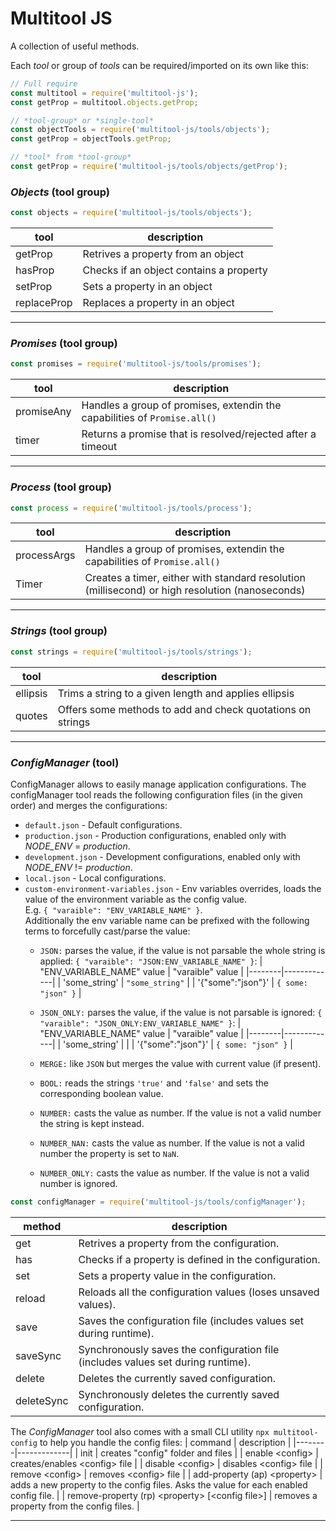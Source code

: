 # Multitool JS
A collection of useful methods.

Each *tool* or group of *tools* can be required/imported on its own like this:
```js
// Full require
const multitool = require('multitool-js');
const getProp = multitool.objects.getProp;
```
```js
// *tool-group* or *single-tool*
const objectTools = require('multitool-js/tools/objects');
const getProp = objectTools.getProp;
```
```js
// *tool* from *tool-group*
const getProp = require('multitool-js/tools/objects/getProp');
```

### *Objects* (tool group)
```js 
const objects = require('multitool-js/tools/objects');
```
| tool | description |
|--------|-------------| 
| getProp | Retrives a property from an object | 
| hasProp | Checks if an object contains a property | 
| setProp | Sets a property in an object | 
| replaceProp | Replaces a property in an object | 
---

### *Promises* (tool group)
```js 
const promises = require('multitool-js/tools/promises');
```
| tool | description |
|--------|-------------| 
| promiseAny | Handles a group of promises, extendin the capabilities of ``Promise.all()`` | 
| timer | Returns a promise that is resolved/rejected after a timeout |
---

### *Process* (tool group)
```js 
const process = require('multitool-js/tools/process');
```
| tool | description |
|--------|-------------| 
| processArgs | Handles a group of promises, extendin the capabilities of ``Promise.all()`` | 
| Timer | Creates a timer, either with standard resolution (millisecond) or high resolution (nanoseconds) | 
---

### *Strings* (tool group)
```js 
const strings = require('multitool-js/tools/strings');
```
| tool | description |
|--------|-------------| 
| ellipsis | Trims a string to a given length and applies ellipsis | 
| quotes | Offers some methods to add and check quotations on strings |
---

### *ConfigManager* (tool)
ConfigManager allows to easily manage application configurations.
The configManager tool reads the following configuration files (in the given order) and merges the configurations:
- `default.json` - Default configurations.
- `production.json` - Production configurations, enabled only with *NODE_ENV* = *production*.
- `development.json` - Development configurations, enabled only with *NODE_ENV* != *production*.
- `local.json` - Local configurations.
- `custom-environment-variables.json` - Env variables overrides, loads the value of the environment variable as the config value.   
  E.g. `{ "varaible": "ENV_VARIABLE_NAME" }`.   
  Additionally the env variable name can be prefixed with the following terms to forcefully cast/parse the value:
  - `JSON:` parses the value, if the value is not parsable the whole string is applied:
    `{ "varaible": "JSON:ENV_VARIABLE_NAME" }`:
    | "ENV_VARIABLE_NAME" value | "varaible" value |
    |--------|-------------| 
    | 'some_string' | `"some_string"` | 
    | '{"some":"json"}' | `{ some: "json" }` |

  - `JSON_ONLY:` parses the value, if the value is not parsable is ignored:
    `{ "varaible": "JSON_ONLY:ENV_VARIABLE_NAME" }`:
    | "ENV_VARIABLE_NAME" value | "varaible" value |
    |--------|-------------| 
    | 'some_string' |  | 
    | '{"some":"json"}' | `{ some: "json" }` |

  - `MERGE:` like `JSON` but merges the value with current value (if present).

  - `BOOL:` reads the strings `'true'` and `'false'` and sets the corresponding boolean value.

  - `NUMBER:` casts the value as number. If the value is not a valid number the string is kept instead.

  - `NUMBER_NAN:` casts the value as number. If the value is not a valid number the property is set to `NaN`.

  - `NUMBER_ONLY:` casts the value as number. If the value is not a valid number is ignored.

```js 
const configManager = require('multitool-js/tools/configManager');
```
| method | description |
|--------|-------------| 
| get | Retrives a property from the configuration. | 
| has | Checks if a property is defined in the configuration. |
| set | Sets a property value in the configuration. |
| reload | Reloads all the configuration values (loses unsaved values). |
| save | Saves the configuration file (includes values set during runtime). |
| saveSync | Synchronously saves the configuration file (includes values set during runtime). |
| delete | Deletes the currently saved configuration. |
| deleteSync | Synchronously deletes the currently saved configuration. |

The _ConfigManager_ tool also comes with a small CLI utility `npx multitool-config` to help you handle the config files:
| command | description |
|--------|-------------| 
| init | creates "config" folder and files |
| enable \<config> | creates/enables \<config> file |
| disable \<config> | disables \<config> file |
| remove \<config> | removes \<config> file |
| add-property (ap) \<property> | adds a new property to the config files. Asks the value for each enabled config file. |
| remove-property (rp) \<property> [\<config file>] | removes a property from the config files. |

---


